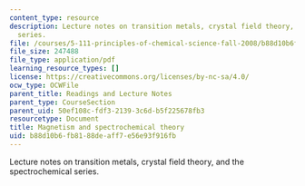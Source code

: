 ```yaml
---
content_type: resource
description: Lecture notes on transition metals, crystal field theory, and the spectrochemical
  series.
file: /courses/5-111-principles-of-chemical-science-fall-2008/b88d10b6fb8188deaff7e56e93f916fb_lecnotes30.pdf
file_size: 247488
file_type: application/pdf
learning_resource_types: []
license: https://creativecommons.org/licenses/by-nc-sa/4.0/
ocw_type: OCWFile
parent_title: Readings and Lecture Notes
parent_type: CourseSection
parent_uid: 50ef108c-fdf3-2139-3c6d-b5f225678fb3
resourcetype: Document
title: Magnetism and spectrochemical theory
uid: b88d10b6-fb81-88de-aff7-e56e93f916fb
---
```

Lecture notes on transition metals, crystal field theory, and the spectrochemical series.